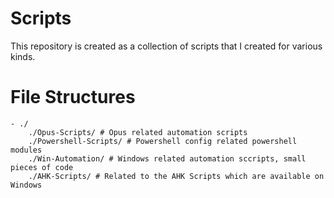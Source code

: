 # Scripts

This repository is created as a collection of scripts that I created for various kinds.

# File Structures

```text
- ./
    ./Opus-Scripts/ # Opus related automation scripts
    ./Powershell-Scripts/ # Powershell config related powershell modules
    ./Win-Automation/ # Windows related automation sccripts, small pieces of code
    ./AHK-Scripts/ # Related to the AHK Scripts which are available on Windows
```
